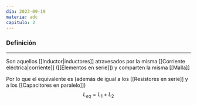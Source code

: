 ```yaml
---
dia: 2023-09-19
materia: adc
capitulo: 2
---
```

### Definición
---
Son aquellos [[Inductor|inductores]] atravesados por la misma [[Corriente eléctrica|corriente]] ([[Elementos en serie]]) y comparten la misma [[Malla]]

Por lo que el equivalente es  (además de igual a los [[Resistores en serie]] y a los [[Capacitores en paralelo]]) $$ L_{eq} = L_1 + L_2 $$